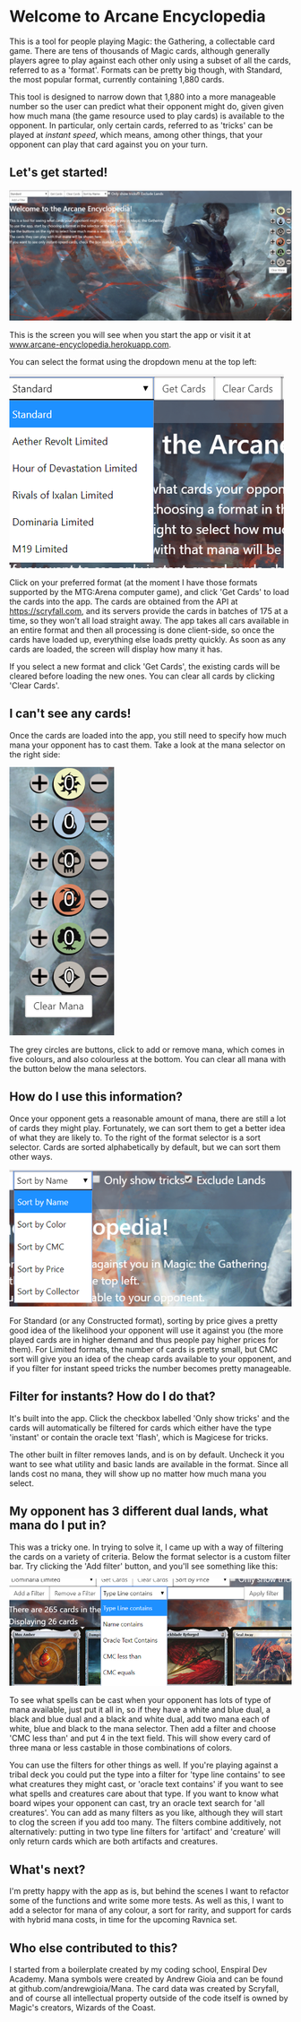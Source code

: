 # Welcome to Arcane Encyclopedia

This is a tool for people playing Magic: the Gathering, a collectable card game. There are tens of thousands of Magic cards, although generally players agree to play against each other only using a subset of all the cards, referred to as a 'format'. Formats can be pretty big though, with Standard, the most popular format, currently containing 1,880 cards. 

This tool is designed to narrow down that 1,880 into a more manageable number so the user can predict what their opponent might do, given given how much mana (the game resource used to play cards) is available to the opponent. In particular, only certain cards, referred to as 'tricks' can be played at *instant speed*, which means, among other things, that your opponent can play that card against you on your turn. 


## Let's get started!
![main app screen](/server/public/images/landing.png)

This is the screen you will see when you start the app or visit it at www.arcane-encyclopedia.herokuapp.com. 

You can select the format using the dropdown menu at the top left:

![format selector](/server/public/images/format.png)

Click on your preferred format (at the moment I have those formats supported by the MTG:Arena computer game), and click 'Get Cards' to load the cards into the app. The cards are obtained from the API at https://scryfall.com, and its servers provide the cards in batches of 175 at a time, so they won't all load straight away. The app takes all cars available in an entire format and then all processing is done client-side, so once the cards have loaded up, everything else loads pretty quickly. As soon as any cards are loaded, the screen will display how many it has. 

If you select a new format and click 'Get Cards', the existing cards will be cleared before loading the new ones. You can clear all cards by clicking 'Clear Cards'. 

## I can't see any cards!

Once the cards are loaded into the app, you still need to specify how much mana your opponent has to cast them. Take a look at the mana selector on the right side:

![format selector](/server/public/images/mana.png)

The grey circles are buttons, click to add or remove mana, which comes in five colours, and also colourless at the bottom. You can clear all mana with the button below the mana selectors. 

## How do I use this information?

Once your opponent gets a reasonable amount of mana, there are still a lot of cards they might play. Fortunately, we can sort them to get a better idea of what they are likely to. To the right of the format selector is a sort selector. Cards are sorted alphabetically by default, but we can sort them other ways.  

![sort selector](/server/public/images/sorts.png)

For Standard (or any Constructed format), sorting by price gives a pretty good idea of the likelihood your opponent will use it against you (the more played cards are in higher demand and thus people pay higher prices for them). For Limited formats, the number of cards is pretty small, but CMC sort will give you an idea of the cheap cards available to your opponent, and if you filter for instant speed tricks the number becomes pretty manageable.

## Filter for instants? How do I do that?

It's built into the app. Click the checkbox labelled 'Only show tricks' and the cards will automatically be filtered for cards which either have the type 'instant' or contain the oracle text 'flash', which is Magicese for tricks. 

The other built in filter removes lands, and is on by default. Uncheck it you want to see what utility and basic lands are available in the format. Since all lands cost no mana, they will show up no matter how much mana you select. 

## My opponent has 3 different dual lands, what mana do I put in?

This was a tricky one. In trying to solve it, I came up with a way of filtering the cards on a variety of criteria. Below the format selector is a custom filter bar. Try clicking the 'Add filter' button, and you'll see something like this:

![sort selector](/server/public/images/filters.png)

To see what spells can be cast when your opponent has lots of type of mana available, just put it all in, so if they have a white and blue dual, a black and blue dual and a black and white dual, add two mana each of white, blue and black to the mana selector. Then add a filter and choose 'CMC less than' and put 4 in the text field. This will show every card of three mana or less castable in those combinations of colors. 

You can use the filters for other things as well. If you're playing against a tribal deck you could put the type into a filter for 'type line contains' to see what creatures they might cast, or 'oracle text contains' if you want to see what spells and creatures care about that type. If you want to know what board wipes your opponent can cast, try an oracle text search for 'all creatures'. You can add as many filters as you like, although they will start to clog the screen if you add too many. The filters combine additively, not alternatively: putting in two type line filters for 'artifact' and 'creature' will only return cards which are both artifacts and creatures. 

## What's next?

I'm pretty happy with the app as is, but behind the scenes I want to refactor some of the functions and write some more tests. As well as this, I want to add a selector for mana of any colour, a sort for rarity, and support for cards with hybrid mana costs, in time for the upcoming Ravnica set. 

## Who else contributed to this?

I started from a boilerplate created by my coding school, Enspiral Dev Academy. Mana symbols were created by Andrew Gioia and can be found at github.com/andrewgioia/Mana. The card data was created by Scryfall, and of course all intellectual property outside of the code itself is owned by Magic's creators, Wizards of the Coast. 

